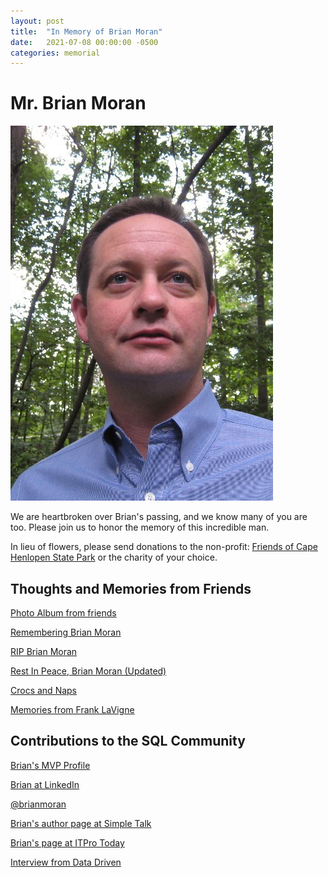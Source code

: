 ```yaml
---
layout: post
title:  "In Memory of Brian Moran"
date:   2021-07-08 00:00:00 -0500
categories: memorial
---
```

# Mr. Brian Moran
![Brian Moran](/assets/images/Brian_Moran.jpg)

We are heartbroken over Brian's passing, and we know many of you are too. Please join us to honor the memory of this incredible man.

In lieu of flowers, please send donations to the non-profit: [Friends of Cape Henlopen State Park](https://www.friendsofcapehenlopen.org/) or the charity of your choice.

## Thoughts and Memories from Friends

[Photo Album from friends](https://photos.app.goo.gl/AAM7sbvwg3qe4oiW8)

[Remembering Brian Moran](https://sqlha.com/2021/07/12/remembering-brian-moran/)

[RIP Brian Moran](https://voiceofthedba.com/2021/07/10/rip-brian-moran/)

[Rest In Peace, Brian Moran (Updated)](https://andyleonard.blog/2021/07/rest-in-peace-brian-moran/)

[Crocs and Naps](https://curiousaboutdata.com/2021/07/10/crocs-and-naps/)

[Memories from Frank LaVigne](https://www.linkedin.com/video/live/urn:li:ugcPost:6820385151915171840/)

## Contributions to the SQL Community

[Brian's MVP Profile](https://mvp.microsoft.com/en-us/PublicProfile/7335?fullName=Brian%20Moran)

[Brian at LinkedIn](https://www.linkedin.com/in/briancmoran)

[@brianmoran](https://twitter.com/briancmoran)

[Brian's author page at Simple Talk](https://www.red-gate.com/simple-talk/author/brian-moran/)

[Brian's page at ITPro Today](https://www.itprotoday.com/author/brian-moran)

[Interview from Data Driven](https://www.facebook.com/watch/live/?v=1910369499273429&ref=watch_permalink)


